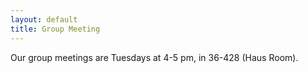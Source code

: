 ```yaml
---
layout: default
title: Group Meeting
---
```


Our group meetings are Tuesdays at 4-5 pm, in 36-428 (Haus Room).

